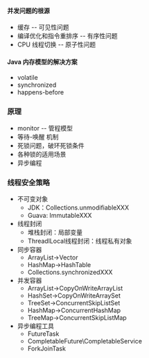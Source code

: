 
#### 并发问题的根源
- 缓存 -- 可见性问题
- 编译优化和指令重排序 -- 有序性问题
- CPU 线程切换 -- 原子性问题

#### Java 内存模型的解决方案
- volatile
- synchronized 
- happens-before

### 原理
- monitor -- 管程模型
- 等待-唤醒 机制
- 死锁问题，破环死锁条件
- 各种锁的适用场景
- 异步编程

### 线程安全策略

- 不可变对象
  - JDK：Collections.unmodifiableXXX
  - Guava: ImmutableXXX
- 线程封闭
  - 堆栈封闭：局部变量
  - ThreadlLocal线程封闭：线程私有对象
- 同步容器
    - ArrayList->Vector
    - HashMap->HashTable
    - Collections.synchronizedXXX
- 并发容器
    - ArrayList->CopyOnWriteArrayList
    - HashSet->CopyOnWriteArraySet
    - TreeSet->ConcurrentSkipListSet
    - HashMap->ConcurrentHashMap
    - TreeMap->ConcurrentSkipListMap
- 异步编程工具
    - FutureTask
    - CompletableFuture\CompletableService
    - ForkJoinTask 